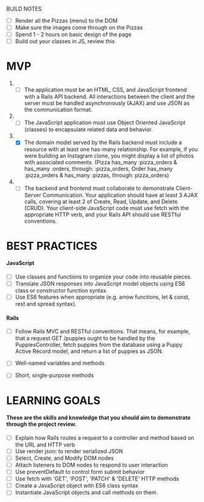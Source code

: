 BUILD NOTES
-[ ] Render all the Pizzas (menu) to the DOM
-[ ] Make sure the images come through on the Pizzas
-[ ] Spend 1 - 2 hours on basic design of the page
-[ ] Build out your classes in JS, review this

# MVP

1. - [ ] The application must be an HTML, CSS, and JavaScript frontend with a Rails API backend. All interactions between the client and the server must be handled asynchronously (AJAX) and use JSON as the communication format.

2. - [ ] The JavaScript application must use Object Oriented JavaScript (classes) to encapsulate related data and behavior.

3. - [X] The domain model served by the Rails backend must include a resource with at least one has-many relationship. For example, if you were building an Instagram clone, you might display a list of photos with associated comments. (Pizza has_many :pizza_orders & has_many :orders, through: :pizza_orders, Order has_many :pizza_orders & has_many :pizzas, through: pizza_orders) 

4. - [ ] The backend and frontend must collaborate to demonstrate Client-Server Communication. Your application should have at least 3 AJAX calls, covering at least 2 of Create, Read, Update, and Delete (CRUD). Your client-side JavaScript code must use fetch with the appropriate HTTP verb, and your Rails API should use RESTful conventions.

# BEST PRACTICES
#### JavaScript
 - [ ] Use classes and functions to organize your code into reusable pieces.
 - [ ] Translate JSON responses into JavaScript model objects using ES6 class or constructor function syntax.
 - [ ] Use ES6 features when appropriate (e.g. arrow functions, let & const, rest and spread syntax).
#### Rails
 - [ ] Follow Rails MVC and RESTful conventions. That means, for example, that a request GET /puppies ought to be handled by the PuppiesController, fetch puppies from the database using a Puppy Active Record model, and return a list of puppies as JSON.
 - [ ] Well-named variables and methods
 - [ ] Short, single-purpose methods

 
# LEARNING GOALS
#### These are the skills and knowledge that you should aim to demonstrate through the project review. 

- [ ] Explain how Rails routes a request to a controller and method based on the URL and HTTP verb
- [ ] Use render json: to render serialized JSON
- [ ] Select, Create, and Modify DOM nodes
- [ ] Attach listeners to DOM nodes to respond to user interaction
- [ ] Use preventDefault to control form submit behavior
- [ ] Use fetch with 'GET', 'POST', 'PATCH' & 'DELETE' HTTP methods
- [ ] Create a JavaScript object with ES6 class syntax
- [ ] Instantiate JavaScript objects and call methods on them.

